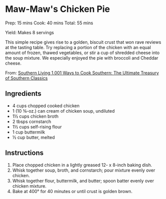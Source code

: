 # Maw-Maw's Chicken Pie

Prep: 15 mins
Cook: 40 mins
Total: 55 mins

Yield: Makes 8 servings

This simple recipe gives rise to a golden, biscuit crust that won rave reviews at the tasting table. Try replacing a portion of the chicken with an equal amount of frozen, thawed vegetables, or stir a cup of shredded cheese into the soup mixture. We especially enjoyed the pie with broccoli and Cheddar cheese.

From: [Southern Living 1,001 Ways to Cook Southern: The Ultimate Treasury of Southern Classics](amazon.com/Southern-Living-001-Ways-Cook/dp/0848733118/ref=asc_df_0848733118/?tag=hyprod-20&linkCode=df0&hvadid=312069235624&hvpos=&hvnetw=g&hvrand=17208474897499102581&hvpone=&hvptwo=&hvqmt=&hvdev=c&hvdvcmdl=&hvlocint=&hvlocphy=9016293&hvtargid=pla-568405347256&psc=1&tag=&ref=&adgrpid=58874700621&hvpone=&hvptwo=&hvadid=312069235624&hvpos=&hvnetw=g&hvrand=17208474897499102581&hvqmt=&hvdev=c&hvdvcmdl=&hvlocint=&hvlocphy=9016293&hvtargid=pla-568405347256)

## Ingredients

- 4 cups chopped cooked chicken
- 1 (10 &frac34;-oz.) can cream of chicken soup, undiluted
- 1&frac12; cups chicken broth
- 2 tbsps cornstarch
- 1&frac12; cups self-rising flour
- 1 cup buttermilk
- &frac12; cup butter, melted

## Instructions

1. Place chopped chicken in a lightly greased 12- x 8-inch baking dish. 
2. Whisk together soup, broth, and cornstarch; pour mixture evenly over chicken.
3. Whisk together flour, buttermilk, and butter; spoon batter evenly over chicken mixture.
4. Bake at 400° for 40 minutes or until crust is golden brown.
